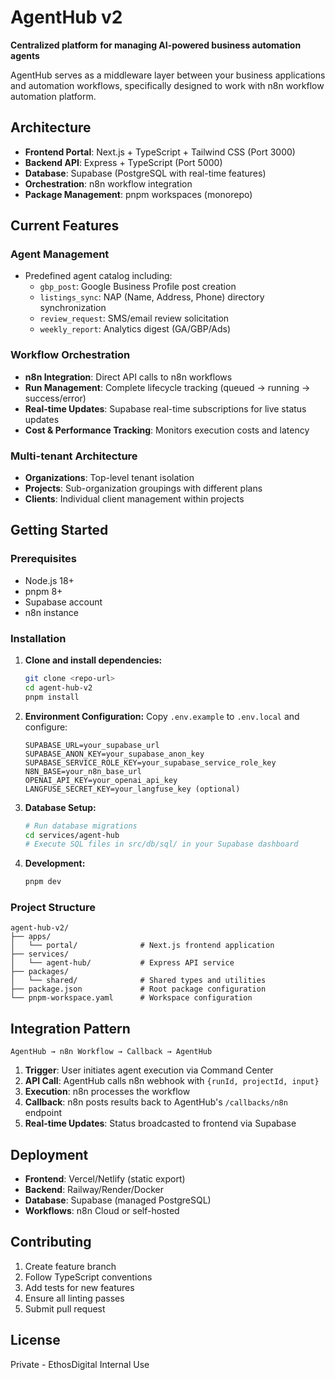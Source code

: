 # AgentHub v2

**Centralized platform for managing AI-powered business automation agents**

AgentHub serves as a middleware layer between your business applications and automation workflows, specifically designed to work with n8n workflow automation platform.

## Architecture

- **Frontend Portal**: Next.js + TypeScript + Tailwind CSS (Port 3000)
- **Backend API**: Express + TypeScript (Port 5000)
- **Database**: Supabase (PostgreSQL with real-time features)
- **Orchestration**: n8n workflow integration
- **Package Management**: pnpm workspaces (monorepo)

## Current Features

### Agent Management
- Predefined agent catalog including:
  - `gbp_post`: Google Business Profile post creation
  - `listings_sync`: NAP (Name, Address, Phone) directory synchronization
  - `review_request`: SMS/email review solicitation
  - `weekly_report`: Analytics digest (GA/GBP/Ads)

### Workflow Orchestration
- **n8n Integration**: Direct API calls to n8n workflows
- **Run Management**: Complete lifecycle tracking (queued → running → success/error)
- **Real-time Updates**: Supabase real-time subscriptions for live status updates
- **Cost & Performance Tracking**: Monitors execution costs and latency

### Multi-tenant Architecture
- **Organizations**: Top-level tenant isolation
- **Projects**: Sub-organization groupings with different plans
- **Clients**: Individual client management within projects

## Getting Started

### Prerequisites
- Node.js 18+
- pnpm 8+
- Supabase account
- n8n instance

### Installation

1. **Clone and install dependencies:**
   ```bash
   git clone <repo-url>
   cd agent-hub-v2
   pnpm install
   ```

2. **Environment Configuration:**
   Copy `.env.example` to `.env.local` and configure:
   ```env
   SUPABASE_URL=your_supabase_url
   SUPABASE_ANON_KEY=your_supabase_anon_key
   SUPABASE_SERVICE_ROLE_KEY=your_supabase_service_role_key
   N8N_BASE=your_n8n_base_url
   OPENAI_API_KEY=your_openai_api_key
   LANGFUSE_SECRET_KEY=your_langfuse_key (optional)
   ```

3. **Database Setup:**
   ```bash
   # Run database migrations
   cd services/agent-hub
   # Execute SQL files in src/db/sql/ in your Supabase dashboard
   ```

4. **Development:**
   ```bash
   pnpm dev
   ```

### Project Structure

```
agent-hub-v2/
├── apps/
│   └── portal/              # Next.js frontend application
├── services/
│   └── agent-hub/           # Express API service
├── packages/
│   └── shared/              # Shared types and utilities
├── package.json             # Root package configuration
└── pnpm-workspace.yaml      # Workspace configuration
```

## Integration Pattern

```
AgentHub → n8n Workflow → Callback → AgentHub
```

1. **Trigger**: User initiates agent execution via Command Center
2. **API Call**: AgentHub calls n8n webhook with `{runId, projectId, input}`
3. **Execution**: n8n processes the workflow
4. **Callback**: n8n posts results back to AgentHub's `/callbacks/n8n` endpoint
5. **Real-time Updates**: Status broadcasted to frontend via Supabase

## Deployment

- **Frontend**: Vercel/Netlify (static export)
- **Backend**: Railway/Render/Docker
- **Database**: Supabase (managed PostgreSQL)
- **Workflows**: n8n Cloud or self-hosted

## Contributing

1. Create feature branch
2. Follow TypeScript conventions
3. Add tests for new features
4. Ensure all linting passes
5. Submit pull request

## License

Private - EthosDigital Internal Use
